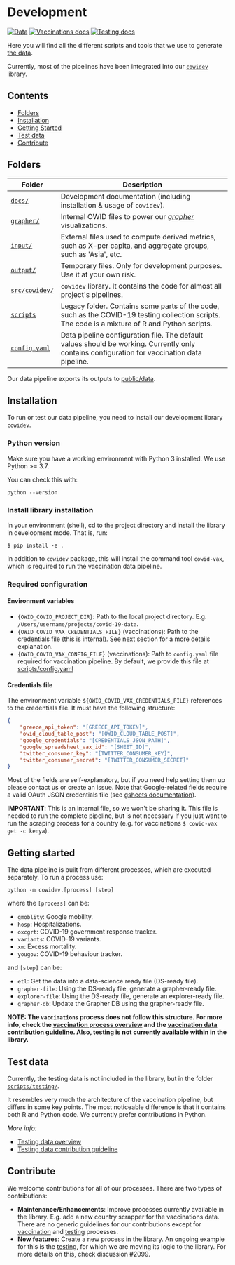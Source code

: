 # Development
[![Data](https://img.shields.io/badge/go_to-public_data-purple)](../../../public/data/)
[![Vaccinations docs](https://img.shields.io/badge/vaccination-docs-0055ff)](docs/vaccinations/README.md)
[![Testing docs](https://img.shields.io/badge/testing-docs-0055ff)](scripts/testing/README.md)

Here you will find all the different scripts and tools that we use to generate [the
data](https://github.com/owid/covid-19-data/tree/master/public/data). 

Currently, most of the  pipelines have been integrated into our [`cowidev`](src/cowidev) library.


## Contents

- [Folders](#folders)
- [Installation](#installation)
- [Getting Started](#getting-started)
- [Test data](#test-data)
- [Contribute](#contribute)

## Folders
|Folder|Description                  |
|------|-----------------------------|
|[`docs/`](docs)|Development documentation (including installation & usage of `cowidev`).|
|[`grapher/`](grapher)|Internal OWID files to power our [_grapher_](https://ourworldindata.org/owid-grapher) visualizations.|
|[`input/`](input)|External files used to compute derived metrics, such as X-per capita, and aggregate groups, such as 'Asia', etc.|
|[`output/`](output)|Temporary files. Only for development purposes. Use it at your own risk.|
|[`src/cowidev/`](src/cowidev)|`cowidev` library. It contains the code for almost all project's pipelines.|
|[`scripts`](scripts)|Legacy folder. Contains some parts of the code, such as the COVID-19 testing collection scripts. The code is a mixture of R and Python scripts.|
|[`config.yaml`](config.yaml)|Data pipeline configuration file. The default values should be working. Currently only contains configuration for vaccination data pipeline.|

Our data pipeline exports its outputs to [public/data](../public/data).


## Installation
To run or test our data pipeline, you need to install our development library `cowidev`.

### Python version
Make sure you have a working environment with Python 3 installed. We use Python >= 3.7.

You can check this with:

```
python --version
```

### Install library installation
In your environment (shell), cd to the project directory and install the library in development mode. That is, run:

```
$ pip install -e .
```

In addition to `cowidev` package, this will install the command tool `cowid-vax`, which is required
to run the vaccination data pipeline.

### Required configuration

#### Environment variables
- `{OWID_COVID_PROJECT_DIR}`: Path to the local project directory. E.g. `/Users/username/projects/covid-19-data`.
- `{OWID_COVID_VAX_CREDENTIALS_FILE}` (vaccinations): Path to the credentials file (this is internal). See next section
  for a more details explanation.
- `{OWID_COVID_VAX_CONFIG_FILE}` (vaccinations): Path to `config.yaml` file required for vaccination pipeline. By
  default, we provide this file at [scripts/config.yaml](../../scripts/config.yaml)

#### Credentials file
The environment variable `${OWID_COVID_VAX_CREDENTIALS_FILE}` references to the credentials file. It must have the following structure:

```json
{
    "greece_api_token": "[GREECE_API_TOKEN]",
    "owid_cloud_table_post": "[OWID_CLOUD_TABLE_POST]",
    "google_credentials": "[CREDENTIALS_JSON_PATH]",
    "google_spreadsheet_vax_id": "[SHEET_ID]",
    "twitter_consumer_key": "[TWITTER_CONSUMER_KEY]",
    "twitter_consumer_secret": "[TWITTER_CONSUMER_SECRET]"
}
```

Most of the fields are self-explanatory, but if you need help setting them up please contact us or create an issue. Note
that Google-related fields require a valid OAuth JSON credentials file (see [gsheets documentation](https://gsheets.readthedocs.io/en/stable/#quickstart)).

**IMPORTANT**: This is an internal file, so we won't be sharing it. This file is needed to run the complete pipeline, but is
not necessary if you just want to run the scraping process for a country (e.g. for vaccinations `$ cowid-vax get -c
kenya`).


## Getting started
The data pipeline is built from different processes, which are executed separately. To run a process use:

```
python -m cowidev.[process] [step]
```

where the `[process]` can be:

- `gmoblity`: Google mobility.
- `hosp`: Hospitalizations.
- `oxcgrt`: COVID-19 government response tracker.
- `variants`: COVID-19 variants.
- `xm`: Excess mortality.
- `yougov`: COVID-19 behaviour tracker.


and `[step]` can be:

- `etl`: Get the data into a data-science ready file (DS-ready file).
- `grapher-file`: Using the DS-ready file, generate a grapher-ready file.
- `explorer-file`: Using the DS-ready file, generate an explorer-ready file.
- `grapher-db`: Update the Grapher DB using the grapher-ready file.


**NOTE: The `vaccinations` process does not follow this structure. For more info, check the [vaccination process
overview](scripts/docs/vaccinations/README.md) and the [vaccination data contribution guideline](scripts/docs/vaccinations/CONTRIBUTE.md). Also, testing is not currently available within in the library.**

## Test data
Currently, the testing data is not included in the library, but in the folder [`scripts/testing/`](scripts/testing).

It resembles very much the architecture of the vaccination pipeline, but differs in some key points. The most noticeable
difference is that it contains both R and Python code. We currently prefer contributions in Python.


_More info:_
   - [Testing data overview](scripts/testing/README.md)
   - [Testing data contribution guideline](scripts/testing/CONTRIBUTE.md)

## Contribute
We welcome contributions for all of our processes. There are two types of contributions:

- **Maintenance/Enhancements**: Improve processes currently available in the library. E.g. add a new country scrapper for
  the vaccinations data. There are no generic guidelines for our contributions except for
  [vaccination](docs/vaccination/CONTRIBUTE.md) and [testing](scripts/testing/CONTRIBUTE.md) processes.
- **New features**: Create a new process in the library. An ongoing example for this is the [testing](scripts/testing),
  for which we are moving its logic to the library. For more details on this, check discussion #2099.
